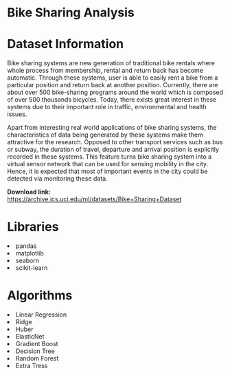 # Bike Sharing Analysis

# Dataset Information

Bike sharing systems are new generation of traditional bike rentals where whole process from membership, rental and return back has become automatic. Through these systems, user is able to easily rent a bike from a particular position and return back at another position. Currently, there are about over 500 bike-sharing programs around the world which is composed of over 500 thousands bicycles. Today, there exists great interest in these systems due to their important role in traffic, environmental and health issues.

Apart from interesting real world applications of bike sharing systems, the characteristics of data being generated by these systems make them attractive for the research. Opposed to other transport services such as bus or subway, the duration of travel, departure and arrival position is explicitly recorded in these systems. This feature turns bike sharing system into a virtual sensor network that can be used for sensing mobility in the city. Hence, it is expected that most of important events in the city could be detected via monitoring these data.

**Download link:** https://archive.ics.uci.edu/ml/datasets/Bike+Sharing+Dataset

# Libraries

<li>pandas
<li>matplotlib
<li>seaborn
<li>scikit-learn

# Algorithms

<li>Linear Regression
<li>Ridge
<li>Huber	
<li>ElasticNet
<li>Gradient Boost
<li>Decision Tree
<li>Random Forest
<li>Extra Tress
  

